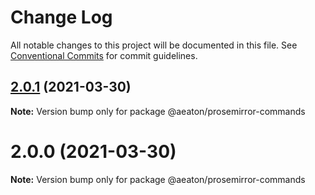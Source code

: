 # Change Log

All notable changes to this project will be documented in this file.
See [Conventional Commits](https://conventionalcommits.org) for commit guidelines.

## [2.0.1](https://github.com/hubgit/react-prosemirror/compare/@aeaton/prosemirror-commands@2.0.0...@aeaton/prosemirror-commands@2.0.1) (2021-03-30)

**Note:** Version bump only for package @aeaton/prosemirror-commands





# 2.0.0 (2021-03-30)

**Note:** Version bump only for package @aeaton/prosemirror-commands

